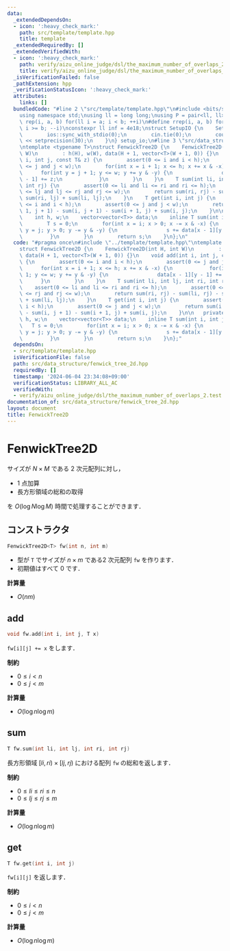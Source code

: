 ```yaml
---
data:
  _extendedDependsOn:
  - icon: ':heavy_check_mark:'
    path: src/template/template.hpp
    title: template
  _extendedRequiredBy: []
  _extendedVerifiedWith:
  - icon: ':heavy_check_mark:'
    path: verify/aizu_online_judge/dsl/the_maximum_number_of_overlaps_2.test.cpp
    title: verify/aizu_online_judge/dsl/the_maximum_number_of_overlaps_2.test.cpp
  _isVerificationFailed: false
  _pathExtension: hpp
  _verificationStatusIcon: ':heavy_check_mark:'
  attributes:
    links: []
  bundledCode: "#line 2 \"src/template/template.hpp\"\n#include <bits/stdc++.h>\n\
    using namespace std;\nusing ll = long long;\nusing P = pair<ll, ll>;\n#define\
    \ rep(i, a, b) for(ll i = a; i < b; ++i)\n#define rrep(i, a, b) for(ll i = a;\
    \ i >= b; --i)\nconstexpr ll inf = 4e18;\nstruct SetupIO {\n    SetupIO() {\n\
    \        ios::sync_with_stdio(0);\n        cin.tie(0);\n        cout << fixed\
    \ << setprecision(30);\n    }\n} setup_io;\n#line 3 \"src/data_structure/fenwick_tree_2d.hpp\"\
    \ntemplate <typename T>\nstruct FenwickTree2D {\n    FenwickTree2D(int H, int\
    \ W)\n        : h(H), w(W), data(H + 1, vector<T>(W + 1, 0)) {}\n    void add(int\
    \ i, int j, const T& z) {\n        assert(0 <= i and i < h);\n        assert(0\
    \ <= j and j < w);\n        for(int x = i + 1; x <= h; x += x & -x) {\n      \
    \      for(int y = j + 1; y <= w; y += y & -y) {\n                data[x - 1][y\
    \ - 1] += z;\n            }\n        }\n    }\n    T sum(int li, int lj, int ri,\
    \ int rj) {\n        assert(0 <= li and li <= ri and ri <= h);\n        assert(0\
    \ <= lj and lj <= rj and rj <= w);\n        return sum(ri, rj) - sum(li, rj) -\
    \ sum(ri, lj) + sum(li, lj);\n    }\n    T get(int i, int j) {\n        assert(0\
    \ <= i and i < h);\n        assert(0 <= j and j < w);\n        return sum(i +\
    \ 1, j + 1) - sum(i, j + 1) - sum(i + 1, j) + sum(i, j);\n    }\n\n   private:\n\
    \    int h, w;\n    vector<vector<T>> data;\n    inline T sum(int i, int j) {\n\
    \        T s = 0;\n        for(int x = i; x > 0; x -= x & -x) {\n            for(int\
    \ y = j; y > 0; y -= y & -y) {\n                s += data[x - 1][y - 1];\n   \
    \         }\n        }\n        return s;\n    }\n};\n"
  code: "#pragma once\n#include \"../template/template.hpp\"\ntemplate <typename T>\n\
    struct FenwickTree2D {\n    FenwickTree2D(int H, int W)\n        : h(H), w(W),\
    \ data(H + 1, vector<T>(W + 1, 0)) {}\n    void add(int i, int j, const T& z)\
    \ {\n        assert(0 <= i and i < h);\n        assert(0 <= j and j < w);\n  \
    \      for(int x = i + 1; x <= h; x += x & -x) {\n            for(int y = j +\
    \ 1; y <= w; y += y & -y) {\n                data[x - 1][y - 1] += z;\n      \
    \      }\n        }\n    }\n    T sum(int li, int lj, int ri, int rj) {\n    \
    \    assert(0 <= li and li <= ri and ri <= h);\n        assert(0 <= lj and lj\
    \ <= rj and rj <= w);\n        return sum(ri, rj) - sum(li, rj) - sum(ri, lj)\
    \ + sum(li, lj);\n    }\n    T get(int i, int j) {\n        assert(0 <= i and\
    \ i < h);\n        assert(0 <= j and j < w);\n        return sum(i + 1, j + 1)\
    \ - sum(i, j + 1) - sum(i + 1, j) + sum(i, j);\n    }\n\n   private:\n    int\
    \ h, w;\n    vector<vector<T>> data;\n    inline T sum(int i, int j) {\n     \
    \   T s = 0;\n        for(int x = i; x > 0; x -= x & -x) {\n            for(int\
    \ y = j; y > 0; y -= y & -y) {\n                s += data[x - 1][y - 1];\n   \
    \         }\n        }\n        return s;\n    }\n};"
  dependsOn:
  - src/template/template.hpp
  isVerificationFile: false
  path: src/data_structure/fenwick_tree_2d.hpp
  requiredBy: []
  timestamp: '2024-06-04 23:34:08+09:00'
  verificationStatus: LIBRARY_ALL_AC
  verifiedWith:
  - verify/aizu_online_judge/dsl/the_maximum_number_of_overlaps_2.test.cpp
documentation_of: src/data_structure/fenwick_tree_2d.hpp
layout: document
title: FenwickTree2D
---
```


# FenwickTree2D

サイズが $N \times M$ である $2$ 次元配列に対し，

- $1$ 点加算
- 長方形領域の総和の取得

を $O(\log N \log M)$ 時間で処理することができます．

## コンストラクタ

```cpp
FenwickTree2D<T> fw(int n, int m)
```

- 型が `T` でサイズが $n \times m$ である$2$ 次元配列 `fw` を作ります．<br>
- 初期値はすべて $0$ です．

**計算量**

- $O(nm)$

## add

```cpp
void fw.add(int i, int j, T x)
```

`fw[i][j] += x` をします．

**制約**

- $0 \leq i < n$
- $0 \leq j < m$

**計算量**

- $O(\log n \log m)$

## sum

```cpp
T fw.sum(int li, int lj, int ri, int rj)
```

長方形領域 $[li, ri) \times [lj, rj)$ における配列 `fw` の総和を返します．

**制約**

- $0 \leq li \leq ri \leq n$
- $0 \leq lj \leq rj \leq m$

**計算量**

- $O(\log n \log m)$

## get

```cpp
T fw.get(int i, int j)
```

`fw[i][j]` を返します．

**制約**

- $0 \leq i < n$
- $0 \leq j < m$

**計算量**

- $O(\log n \log m)$